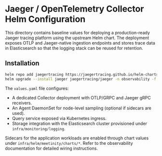 # Jaeger / OpenTelemetry Collector Helm Configuration

This directory contains baseline values for deploying a production-ready Jaeger tracing platform using the upstream Helm chart.
The deployment exposes OTLP and Jaeger-native ingestion endpoints and stores trace data in Elasticsearch so that the logging stack can be reused for retention.

## Installation

```bash
helm repo add jaegertracing https://jaegertracing.github.io/helm-charts
helm upgrade --install jaeger jaegertracing/jaeger -n observability -f values.yaml
```

The `values.yaml` file configures:

- A dedicated Collector deployment with OTLP/GRPC and Jaeger gRPC receivers.
- An Agent DaemonSet for node-level sampling (optional if sidecars are used).
- Query service exposed via Kubernetes ingress.
- Storage integration with the Elasticsearch cluster provisioned under `infra/monitoring/logging`.

Sidecars for the application workloads are enabled through chart values under `infra/helm/meetinity/charts/*`.
Refer to the observability documentation for detailed wiring instructions.
